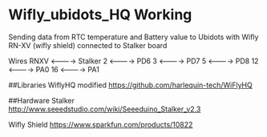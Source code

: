 Wifly_ubidots_HQ Working
================
Sending data from RTC temperature and Battery value to Ubidots with Wifly RN-XV (wifly shield) connected to Stalker board

Wires
  RNXV <----> Stalker
  2    <----> PD6 
  3    <----> PD7
  5    <----> PD8
  12   <----> PA0
  16   <----> PA1

##Libraries
WiflyHQ modified
https://github.com/harlequin-tech/WiFlyHQ

##Hardware
Stalker 
http://www.seeedstudio.com/wiki/Seeeduino_Stalker_v2.3

Wifly Shield
https://www.sparkfun.com/products/10822
